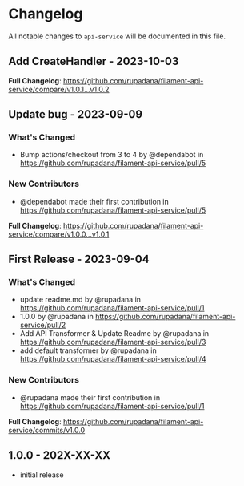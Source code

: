 # Changelog

All notable changes to `api-service` will be documented in this file.

## Add CreateHandler - 2023-10-03

**Full Changelog**: https://github.com/rupadana/filament-api-service/compare/v1.0.1...v1.0.2

## Update bug - 2023-09-09

### What's Changed

- Bump actions/checkout from 3 to 4 by @dependabot in https://github.com/rupadana/filament-api-service/pull/5

### New Contributors

- @dependabot made their first contribution in https://github.com/rupadana/filament-api-service/pull/5

**Full Changelog**: https://github.com/rupadana/filament-api-service/compare/v1.0.0...v1.0.1

## First Release - 2023-09-04

### What's Changed

- update readme.md by @rupadana in https://github.com/rupadana/filament-api-service/pull/1
- 1.0.0 by @rupadana in https://github.com/rupadana/filament-api-service/pull/2
- Add API Transformer & Update Readme by @rupadana in https://github.com/rupadana/filament-api-service/pull/3
- add default transformer by @rupadana in https://github.com/rupadana/filament-api-service/pull/4

### New Contributors

- @rupadana made their first contribution in https://github.com/rupadana/filament-api-service/pull/1

**Full Changelog**: https://github.com/rupadana/filament-api-service/commits/v1.0.0

## 1.0.0 - 202X-XX-XX

- initial release
